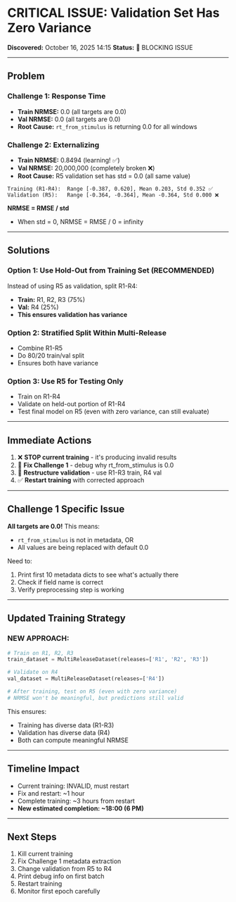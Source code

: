 # CRITICAL ISSUE: Validation Set Has Zero Variance

**Discovered:** October 16, 2025 14:15
**Status:** 🚨 BLOCKING ISSUE

---

## Problem

### Challenge 1: Response Time
- **Train NRMSE:** 0.0 (all targets are 0.0)
- **Val NRMSE:** 0.0 (all targets are 0.0)
- **Root Cause:** `rt_from_stimulus` is returning 0.0 for all windows

### Challenge 2: Externalizing
- **Train NRMSE:** 0.8494 (learning! ✅)
- **Val NRMSE:** 20,000,000 (completely broken ❌)
- **Root Cause:** R5 validation set has std = 0.0 (all same value)

```
Training (R1-R4):  Range [-0.387, 0.620], Mean 0.203, Std 0.352 ✅
Validation (R5):   Range [-0.364, -0.364], Mean -0.364, Std 0.000 ❌
```

**NRMSE = RMSE / std**
- When std = 0, NRMSE = RMSE / 0 = infinity

---

## Solutions

### Option 1: Use Hold-Out from Training Set (RECOMMENDED)
Instead of using R5 as validation, split R1-R4:
- **Train:** R1, R2, R3 (75%)
- **Val:** R4 (25%)
- **This ensures validation has variance**

### Option 2: Stratified Split Within Multi-Release
- Combine R1-R5
- Do 80/20 train/val split
- Ensures both have variance

### Option 3: Use R5 for Testing Only
- Train on R1-R4
- Validate on held-out portion of R1-R4
- Test final model on R5 (even with zero variance, can still evaluate)

---

## Immediate Actions

1. ❌ **STOP current training** - it's producing invalid results
2. 🔧 **Fix Challenge 1** - debug why rt_from_stimulus is 0.0
3. 🔄 **Restructure validation** - use R1-R3 train, R4 val
4. ✅ **Restart training** with corrected approach

---

## Challenge 1 Specific Issue

**All targets are 0.0!** This means:
- `rt_from_stimulus` is not in metadata, OR
- All values are being replaced with default 0.0

Need to:
1. Print first 10 metadata dicts to see what's actually there
2. Check if field name is correct
3. Verify preprocessing step is working

---

## Updated Training Strategy

### NEW APPROACH:
```python
# Train on R1, R2, R3
train_dataset = MultiReleaseDataset(releases=['R1', 'R2', 'R3'])

# Validate on R4
val_dataset = MultiReleaseDataset(releases=['R4'])

# After training, test on R5 (even with zero variance)
# NRMSE won't be meaningful, but predictions still valid
```

This ensures:
- Training has diverse data (R1-R3)
- Validation has diverse data (R4)
- Both can compute meaningful NRMSE

---

## Timeline Impact

- Current training: INVALID, must restart
- Fix and restart: ~1 hour
- Complete training: ~3 hours from restart
- **New estimated completion: ~18:00 (6 PM)**

---

## Next Steps

1. Kill current training
2. Fix Challenge 1 metadata extraction
3. Change validation from R5 to R4
4. Print debug info on first batch
5. Restart training
6. Monitor first epoch carefully

